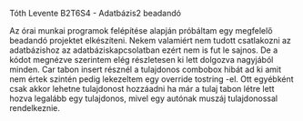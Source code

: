 Tóth Levente B2T6S4 - Adatbázis2 beadandó

Az órai munkai programok felépítése alapján próbáltam egy megfelelő beadandó projektet elkészíteni. Nekem valamiért nem tudott csatlakozni az adatbázishoz az adatbáziskapcsolatban ezért nem is fut le sajnos. De a kódot megnézve szerintem elég részletesen ki lett dolgozva nagyjából minden. Car tabon insert résznél a tulajdonos combobox hibát ad ki amit nem értek szintén pedig lekezeltem egy override tostring -el. Ott egyébként csak akkor lehetne tulajdonost hozzáadni ha már a tulaj tabon létre lett hozva legalább egy tulajdonos, mivel egy autónak muszáj tulajdonossal rendelkeznie.
